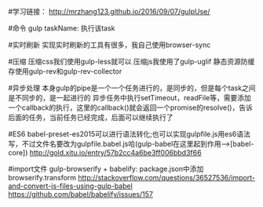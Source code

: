 #学习链接：
http://mrzhang123.github.io/2016/09/07/gulpUse/

#命令
gulp taskName: 执行该task

#实时刷新
实现实时刷新的工具有很多，我自己使用browser-sync

#压缩
压缩css我们使用gulp-less就可以
压缩js我使用了gulp-uglif
静态资源防缓存使用gulp-rev和gulp-rev-collector

#异步处理
本身gulp的pipe是一个一个任务进行的，是同步的，但是每个task之间是不同步的，是一起进行的
异步任务中执行setTimeout，readFile等，需要添加一个callback的执行，这里的callback()就会返回一个promise的resolve()，告诉后面的任务，当前任务已经完成，后面可以继续执行了

#ES6
babel-preset-es2015可以进行语法转化;也可以实现gulpfile.js用es6语法写，不过文件名要改为gulpfile.babel.js哈(gulp-babel在这里起到作用-->[babel-core])
http://gold.xitu.io/entry/57b2cc4a6be3ff006bbd3f66

#import文件
gulp-browserify + babelify:
package.json中添加browserify.transform
http://stackoverflow.com/questions/36527536/import-and-convert-js-files-using-gulp-babel
https://github.com/babel/babelify/issues/157